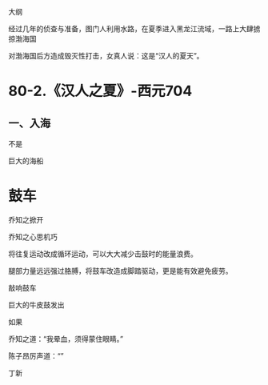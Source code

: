 大纲

经过几年的侦查与准备，图门人利用水路，在夏季进入黑龙江流域，一路上大肆掳掠渤海国

对渤海国后方造成毁灭性打击，女真人说：这是“汉人的夏天”。

# 80-2.《汉人之夏》-西元704

## 一、入海

不是

巨大的海船

# 鼓车

乔知之掀开

乔知之心思机巧

将往复运动改成循环运动，可以大大减少击鼓时的能量浪费。

腿部力量远远强过胳膊，将鼓车改造成脚踏驱动，更是能有效避免疲劳。

敲响鼓车

巨大的牛皮鼓发出

如果

乔知之道：“我晕血，须得蒙住眼睛。”

陈子昂厉声道：“”

丁新